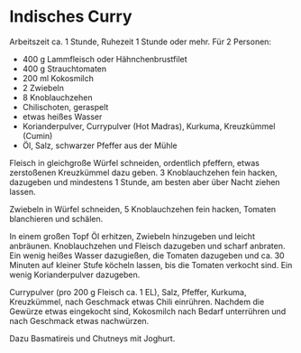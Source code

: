 Indisches Curry
===============

Arbeitszeit ca. 1 Stunde, Ruhezeit 1 Stunde oder mehr. Für 2 Personen:

* 400 g Lammfleisch oder Hähnchenbrustfilet
* 400 g Strauchtomaten
* 200 ml Kokosmilch
* 2 Zwiebeln
* 8 Knoblauchzehen
* Chilischoten, geraspelt
* etwas heißes Wasser
* Korianderpulver, Currypulver (Hot Madras), Kurkuma, Kreuzkümmel (Cumin)
* Öl, Salz, schwarzer Pfeffer aus der Mühle

Fleisch in gleichgroße Würfel schneiden, ordentlich pfeffern, etwas zerstoßenen Kreuzkümmel dazu geben. 3 Knoblauchzehen fein hacken, dazugeben und mindestens 1 Stunde, am besten aber über Nacht ziehen lassen.

Zwiebeln in Würfel schneiden, 5 Knoblauchzehen fein hacken, Tomaten blanchieren und schälen.

In einem großen Topf Öl erhitzen, Zwiebeln hinzugeben und leicht anbräunen. Knoblauchzehen und Fleisch dazugeben und scharf anbraten. Ein wenig heißes Wasser dazugießen, die Tomaten dazugeben und ca. 30 Minuten auf kleiner Stufe köcheln lassen, bis die Tomaten verkocht sind. Ein wenig Korianderpulver dazugeben.

Currypulver (pro 200 g Fleisch ca. 1 EL), Salz, Pfeffer, Kurkuma, Kreuzkümmel, nach Geschmack etwas Chili einrühren. Nachdem die Gewürze etwas eingekocht sind, Kokosmilch nach Bedarf unterrühren und nach Geschmack etwas nachwürzen.

Dazu Basmatireis und Chutneys mit Joghurt.